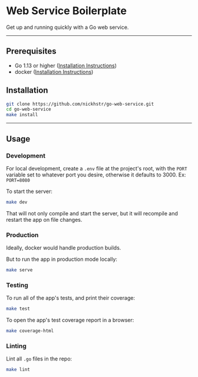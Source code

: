 # Web Service Boilerplate
Get up and running quickly with a Go web service.

---

## Prerequisites
- Go 1.13 or higher ([Installation Instructions](https://golang.org/doc/install))
- docker ([Installation Instructions](https://www.docker.com/get-started))

## Installation

```sh
git clone https://github.com/nickhstr/go-web-service.git
cd go-web-service
make install
```

---

## Usage

### Development

For local development, create a `.env` file at the project's root, with the `PORT` variable set to whatever port you desire, otherwise it defaults to 3000. Ex: `PORT=8080`

To start the server:

```sh
make dev
```

That will not only compile and start the server, but it will recompile and restart the app on file changes.

### Production

Ideally, docker would handle production builds.

But to run the app in production mode locally:

```sh
make serve
```

### Testing

To run all of the app's tests, and print their coverage:

```sh
make test
```

To open the app's test coverage report in a browser:

```sh
make coverage-html
```

### Linting

Lint all `.go` files in the repo:

```sh
make lint
```
